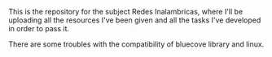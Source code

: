 This is the repository for the subject Redes Inalambricas, where I'll be uploading all the resources I've been given and all the tasks I've developed in order to pass it.

There are some troubles with the compatibility of bluecove library and linux.
